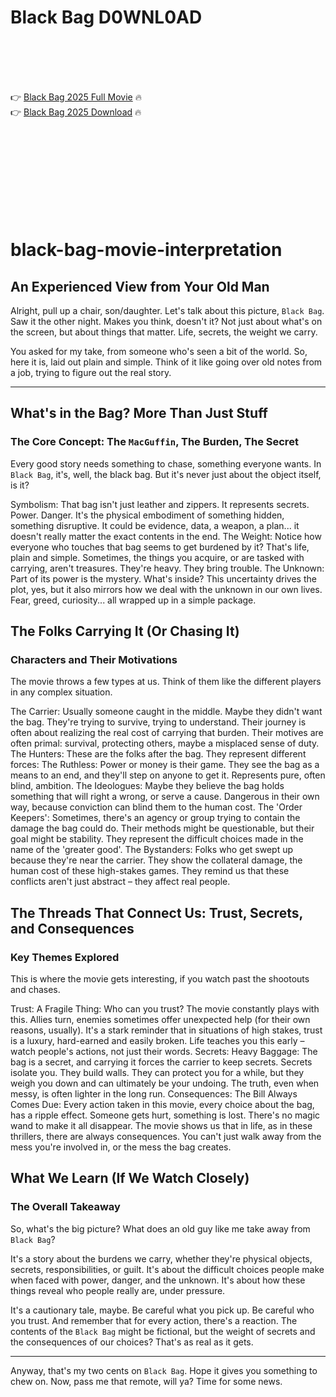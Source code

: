 # Black Bag D0WNL0AD

<br><br><br><br>


👉 <a href="https://Roberto-trapubobsul1980.github.io/byjmvzurhn/">Black Bag 2025 Full Movie</a> 🔥
<br>
👉 <a href="https://Roberto-trapubobsul1980.github.io/byjmvzurhn/">Black Bag 2025 Download</a> 🔥


<br><br><br><br><br><br><br><br>



# black-bag-movie-interpretation

## An Experienced View from Your Old Man

Alright, pull up a chair, son/daughter. Let's talk about this picture, `Black Bag`. Saw it the other night. Makes you think, doesn't it? Not just about what's on the screen, but about things that matter. Life, secrets, the weight we carry.

You asked for my take, from someone who's seen a bit of the world. So, here it is, laid out plain and simple. Think of it like going over old notes from a job, trying to figure out the real story.

---

## What's in the Bag? More Than Just Stuff

### The Core Concept: The `MacGuffin`, The Burden, The Secret

Every good story needs something to chase, something everyone wants. In `Black Bag`, it's, well, the black bag. But it's never just about the object itself, is it?

   Symbolism: That bag isn't just leather and zippers. It represents secrets. Power. Danger. It's the physical embodiment of something hidden, something disruptive. It could be evidence, data, a weapon, a plan... it doesn't really matter the exact contents in the end.
   The Weight: Notice how everyone who touches that bag seems to get burdened by it? That's life, plain and simple. Sometimes, the things you acquire, or are tasked with carrying, aren't treasures. They're heavy. They bring trouble.
   The Unknown: Part of its power is the mystery. What's inside? This uncertainty drives the plot, yes, but it also mirrors how we deal with the unknown in our own lives. Fear, greed, curiosity... all wrapped up in a simple package.

## The Folks Carrying It (Or Chasing It)

### Characters and Their Motivations

The movie throws a few types at us. Think of them like the different players in any complex situation.

   The Carrier: Usually someone caught in the middle. Maybe they didn't want the bag. They're trying to survive, trying to understand. Their journey is often about realizing the real cost of carrying that burden. Their motives are often primal: survival, protecting others, maybe a misplaced sense of duty.
   The Hunters: These are the folks after the bag. They represent different forces:
       The Ruthless: Power or money is their game. They see the bag as a means to an end, and they'll step on anyone to get it. Represents pure, often blind, ambition.
       The Ideologues: Maybe they believe the bag holds something that will right a wrong, or serve a cause. Dangerous in their own way, because conviction can blind them to the human cost.
       The 'Order Keepers': Sometimes, there's an agency or group trying to contain the damage the bag could do. Their methods might be questionable, but their goal might be stability. They represent the difficult choices made in the name of the 'greater good'.
   The Bystanders: Folks who get swept up because they're near the carrier. They show the collateral damage, the human cost of these high-stakes games. They remind us that these conflicts aren't just abstract – they affect real people.

## The Threads That Connect Us: Trust, Secrets, and Consequences

### Key Themes Explored

This is where the movie gets interesting, if you watch past the shootouts and chases.

   Trust: A Fragile Thing: Who can you trust? The movie constantly plays with this. Allies turn, enemies sometimes offer unexpected help (for their own reasons, usually). It's a stark reminder that in situations of high stakes, trust is a luxury, hard-earned and easily broken. Life teaches you this early – watch people's actions, not just their words.
   Secrets: Heavy Baggage: The bag is a secret, and carrying it forces the carrier to keep secrets. Secrets isolate you. They build walls. They can protect you for a while, but they weigh you down and can ultimately be your undoing. The truth, even when messy, is often lighter in the long run.
   Consequences: The Bill Always Comes Due: Every action taken in this movie, every choice about the bag, has a ripple effect. Someone gets hurt, something is lost. There's no magic wand to make it all disappear. The movie shows us that in life, as in these thrillers, there are always consequences. You can't just walk away from the mess you're involved in, or the mess the bag creates.

## What We Learn (If We Watch Closely)

### The Overall Takeaway

So, what's the big picture? What does an old guy like me take away from `Black Bag`?

It's a story about the burdens we carry, whether they're physical objects, secrets, responsibilities, or guilt. It's about the difficult choices people make when faced with power, danger, and the unknown. It's about how these things reveal who people really are, under pressure.

It's a cautionary tale, maybe. Be careful what you pick up. Be careful who you trust. And remember that for every action, there's a reaction. The contents of the `Black Bag` might be fictional, but the weight of secrets and the consequences of our choices? That's as real as it gets.

---

Anyway, that's my two cents on `Black Bag`. Hope it gives you something to chew on. Now, pass me that remote, will ya? Time for some news.

